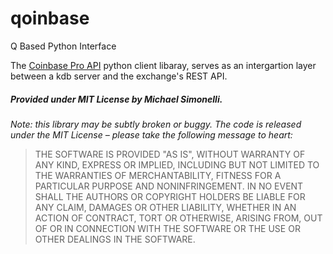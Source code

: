 # qoinbase
Q Based Python Interface

The [Coinbase Pro API](https://docs.pro.coinbase.com/) python client libaray, 
serves as an intergartion layer between a kdb server and the exchange's REST API.

##### Provided under MIT License by Michael Simonelli.
*Note: this library may be subtly broken or buggy. The code is released under
the MIT License – please take the following message to heart:*
> THE SOFTWARE IS PROVIDED "AS IS", WITHOUT WARRANTY OF ANY KIND, EXPRESS OR
IMPLIED, INCLUDING BUT NOT LIMITED TO THE WARRANTIES OF MERCHANTABILITY, FITNESS
FOR A PARTICULAR PURPOSE AND NONINFRINGEMENT. IN NO EVENT SHALL THE AUTHORS OR
COPYRIGHT HOLDERS BE LIABLE FOR ANY CLAIM, DAMAGES OR OTHER LIABILITY, WHETHER
IN AN ACTION OF CONTRACT, TORT OR OTHERWISE, ARISING FROM, OUT OF OR IN
CONNECTION WITH THE SOFTWARE OR THE USE OR OTHER DEALINGS IN THE SOFTWARE.

